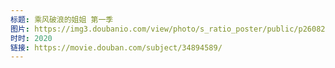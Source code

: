```yaml
---
标题: 乘风破浪的姐姐 第一季
图片: https://img3.doubanio.com/view/photo/s_ratio_poster/public/p2608297477.jpg
时时: 2020
链接: https://movie.douban.com/subject/34894589/
---
```

